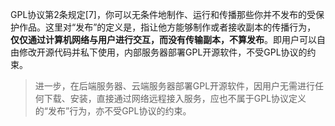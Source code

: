 GPL协议第2条规定[7]，你可以无条件地制作、运行和传播那些你并不发布的受保护作品。这里对“发布”的定义是，指让他方能够制作或者接收副本的传播行为，
**仅仅通过计算机网络与用户进行交互，而没有传输副本，不算发布**。即用户可以自由修改开源代码并私下使用，内部服务器部署GPL开源软件，不受GPL协议的约束。
> 进一步，在后端服务器、云端服务器部署GPL开源软件，因用户无需进行任何下载、安装，直接通过网络远程接入服务，应也不属于GPL协议定义的“发布”行为，亦不受GPL协议的约束。 